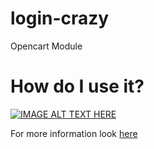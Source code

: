 # login-crazy
Opencart Module

# How do I use it?

[![IMAGE ALT TEXT HERE](https://img.youtube.com/vi/TyESoYsRt4k/0.jpg)](https://www.youtube.com/watch?v=TyESoYsRt4k)

For more information look 
[here](https://www.youtube.com/watch?v=TyESoYsRt4k)
